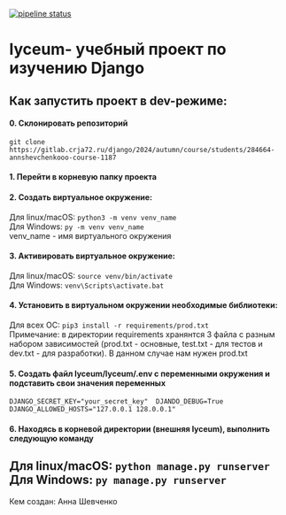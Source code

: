 [![pipeline status](https://gitlab.crja72.ru/django/2024/autumn/course/students/284664-annshevchenkooo-course-1187/badges/main/pipeline.svg)](https://gitlab.crja72.ru/django/2024/autumn/course/students/284664-annshevchenkooo-course-1187/-/commits/main)
# lyceum- учебный проект по изучению Django  
## Как запустить проект в dev-режиме:  
#### 0. Склонировать репозиторий  
```git clone https://gitlab.crja72.ru/django/2024/autumn/course/students/284664-annshevchenkooo-course-1187```
#### 1. Перейти в корневую папку проекта  
#### 2. Создать виртуальное окружение:  
Для linux/macOS: ```python3 -m venv venv_name```  
Для Windows: ```py -m venv venv_name```  
venv_name - имя виртуального окружения  
#### 3. Активировать виртуальное окружение:  
Для linux/macOS: ```source venv/bin/activate```  
Для Windows: ```venv\Scripts\activate.bat```  
#### 4. Установить в виртуальном окружении необходимые библиотеки:  
Для всех ОС: ```pip3 install -r requirements/prod.txt```  
Примечание: в директории requirements хранянтся 3 файла с разным набором зависимостей (prod.txt - основные, test.txt - для тестов и dev.txt - для разработки). В данном случае нам нужен prod.txt
#### 5. Создать файл lyceum/lyceum/.env с переменными окружения и подставить свои значения переменных  
```DJANGO_SECRET_KEY="your_secret_key"  DJANDO_DEBUG=True  DJANGO_ALLOWED_HOSTS="127.0.0.1 128.0.0.1"```
#### 6. Находясь в корневой директории (внешняя lyceum), выполнить следующую команду
Для linux/macOS: ```python manage.py runserver```  
Для Windows: ```py manage.py runserver```  
---
Кем создан: Анна Шевченко 
